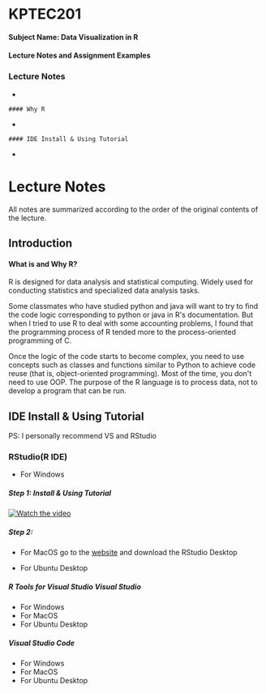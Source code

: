 # KPTEC201

#### Subject Name: Data Visualization in R

#### Lecture Notes and Assignment Examples

### Lecture Notes

-   

    #### Why R

-   

    #### IDE Install & Using Tutorial

-   

# Lecture Notes

All notes are summarized according to the order of the original contents of the lecture.

## Introduction

#### What is and Why R?

R is designed for data analysis and statistical computing. Widely used for conducting statistics and specialized data analysis tasks.

Some classmates who have studied python and java will want to try to find the code logic corresponding to python or java in R's documentation. But when I tried to use R to deal with some accounting problems, I found that the programming process of R tended more to the process-oriented programming of C.

Once the logic of the code starts to become complex, you need to use concepts such as classes and functions similar to Python to achieve code reuse (that is, object-oriented programming). Most of the time, you don't need to use OOP. The purpose of the R language is to process data, not to develop a program that can be run.

## IDE Install & Using Tutorial

PS: I personally recommend VS and RStudio

### RStudio(R IDE)

-   For Windows

##### Step 1: Install & Using Tutorial

[![Watch the video]()](https://youtu.be/vt5fpE0bzSY)

##### Step 2:

-   For MacOS go to the [website](https://posit.co/download/rstudio-desktop/) and download the RStudio Desktop

-   For Ubuntu Desktop

##### R Tools for Visual Studio Visual Studio

-   For Windows
-   For MacOS
-   For Ubuntu Desktop

##### Visual Studio Code

-   For Windows
-   For MacOS
-   For Ubuntu Desktop

## 
